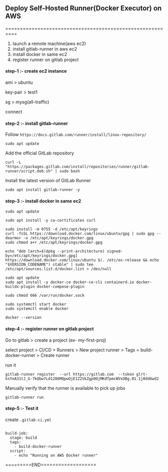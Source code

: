 ## Deploy Self-Hosted Runner(Docker Executor) on AWS
==========================================================


1. launch a remote machine(aws ec2)
2. install gitlab-runner in aws ec2
3. install docker in same ec2
4. register runner on gitlab project


#### step-1 :- create ec2 instance

ami > ubuntu

key-pair > test1

sg > mysg(all-traffic)

connect

#### step-2 :- install gitlab-runner

Follow `https://docs.gitlab.com/runner/install/linux-repository/`

```
sudo apt update
```

Add the official GitLab repository

```
curl -L "https://packages.gitlab.com/install/repositories/runner/gitlab-runner/script.deb.sh" | sudo bash
```

Install the latest version of GitLab Runner

```
sudo apt install gitlab-runner -y
```

#### step-3 :- install docker in same ec2

```
sudo apt update
```

```
sudo apt install -y ca-certificates curl
```

```
sudo install -m 0755 -d /etc/apt/keyrings
curl -fsSL https://download.docker.com/linux/ubuntu/gpg | sudo gpg --dearmor -o /etc/apt/keyrings/docker.gpg
sudo chmod a+r /etc/apt/keyrings/docker.gpg
```

```
echo "deb [arch=$(dpkg --print-architecture) signed-by=/etc/apt/keyrings/docker.gpg] https://download.docker.com/linux/ubuntu $(. /etc/os-release && echo "$VERSION_CODENAME") stable" | sudo tee /etc/apt/sources.list.d/docker.list > /dev/null
```

```
sudo apt update
sudo apt install -y docker-ce docker-ce-cli containerd.io docker-buildx-plugin docker-compose-plugin
```

```
sudo chmod 666 /var/run/docker.sock
```

```
sudo systemctl start docker
sudo systemctl enable docker
```

```
docker --version
```


#### step-4 :- register runner on gitlab project

Go to gitlab  > create a project (ex- my-first-proj)

select project > CI/CD > Runners > New project runner  >  Tags = build-docker-runner   >  Create runner

run it

```
gitlab-runner register  --url https://gitlab.com  --token glrt-ksYeA31tJ_G-7kQbw7Ld1286MQpwOjE1Z2VkZgp0OjMKdTpmcWVxOBg.01.1j0dd6wd2
```

Manually verify that the runner is available to pick up jobs

```
gitlab-runner run
```


#### step-5 :- Test it


create `.gitlab-ci.yml`

```

build-job:
  stage: build
  tags:
    - build-docker-runner
  script:
    - echo "Running on AWS Docker runner"
```


=========END===================
